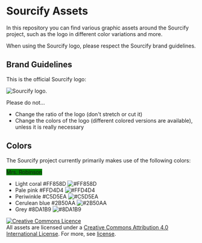# Sourcify Assets

In this repository you can find various graphic assets around the Sourcify project, such as the logo in different color variations and more. 

When using the Sourcify logo, please respect the Sourcify brand guidelines.

## Brand Guidelines

This is the official Sourcify logo:

![Sourcify logo](/logo-assets-png/sourcify_blue.png).

Please do not...
- Change the ratio of the logo (don't stretch or cut it)
- Change the colors of the logo (different colored versions are available), unless it is really necessary

## Colors

The Sourcify project currently primarily makes use of the following colors:

 <span style="background-color:green">Mrs. Robinson</span>
 
- Light coral #FF858D ![#FF858D](https://via.placeholder.com/15/FF858D/000000?text=+)
- Pale pink #FFD4D4 ![#FFD4D4](https://via.placeholder.com/15/FFD4D4/000000?text=+)
- Periwinkle #C5D5EA ![#C5D5EA](https://via.placeholder.com/15/C5D5EA/000000?text=+)
- Cerulean blue #2B50AA ![#2B50AA](https://via.placeholder.com/15/2B50AA/000000?text=+)
- Grey #8DA1B9 ![#8DA1B9](https://via.placeholder.com/15/8DA1B9/000000?text=+)
  
<a rel="license" href="http://creativecommons.org/licenses/by/4.0/"><img alt="Creative Commons Licence" style="border-width:0" src="https://i.creativecommons.org/l/by/4.0/88x31.png" /></a><br />All assets are licensed under a <a rel="license" href="http://creativecommons.org/licenses/by/4.0/">Creative Commons Attribution 4.0 International License</a>. For more, see [license](https://github.com/sourcifyeth/assets/tree/master/LICENSE.md).
